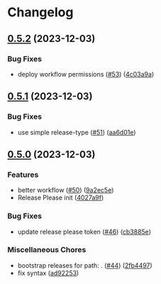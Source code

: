 # Changelog

## [0.5.2](https://github.com/constructions-incongrues/yazoo/compare/v0.5.1...v0.5.2) (2023-12-03)


### Bug Fixes

* deploy workflow permissions ([#53](https://github.com/constructions-incongrues/yazoo/issues/53)) ([4c03a9a](https://github.com/constructions-incongrues/yazoo/commit/4c03a9a545073459919060826d02e7026ac75292))

## [0.5.1](https://github.com/constructions-incongrues/yazoo/compare/v0.5.0...v0.5.1) (2023-12-03)


### Bug Fixes

* use simple release-type ([#51](https://github.com/constructions-incongrues/yazoo/issues/51)) ([aa6d01e](https://github.com/constructions-incongrues/yazoo/commit/aa6d01ef33db36fd42b4a82208cae05d1a65d6cd))

## [0.5.0](https://github.com/constructions-incongrues/yazoo/compare/v0.4.0...v0.5.0) (2023-12-03)


### Features

* better workflow ([#50](https://github.com/constructions-incongrues/yazoo/issues/50)) ([9a2ec5e](https://github.com/constructions-incongrues/yazoo/commit/9a2ec5e66682168c0e7fe1278eaae367b73cffd5))
* Release Please init ([4027a9f](https://github.com/constructions-incongrues/yazoo/commit/4027a9ff8a0cc7ccdd8aa8545ca0c5cdef865deb))


### Bug Fixes

* update release please token ([#46](https://github.com/constructions-incongrues/yazoo/issues/46)) ([cb3885e](https://github.com/constructions-incongrues/yazoo/commit/cb3885e52dbbd14fc58776f91a9e9020f5c6937e))


### Miscellaneous Chores

* bootstrap releases for path: . ([#44](https://github.com/constructions-incongrues/yazoo/issues/44)) ([2fb4497](https://github.com/constructions-incongrues/yazoo/commit/2fb449760914622a3f1673afc4d3e0dd94b85594))
* fix syntax ([ad92253](https://github.com/constructions-incongrues/yazoo/commit/ad9225377da5fbedb1cef0b268354c435b03bf9e))
